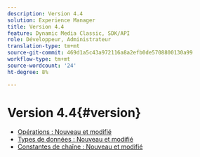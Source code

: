 ```yaml
---
description: Version 4.4
solution: Experience Manager
title: Version 4.4
feature: Dynamic Media Classic, SDK/API
role: Développeur, Administrateur
translation-type: tm+mt
source-git-commit: 469d1a5c43a972116a8a2efb0de5708800130a99
workflow-type: tm+mt
source-wordcount: '24'
ht-degree: 8%

---
```



# Version 4.4{#version}

* [Opérations : Nouveau et modifié](r-4-4-operations.md)
* [Types de données : Nouveau et modifié](r-4-4-types.md)
* [Constantes de chaîne : Nouveau et modifié](r-4-4-string-constants.md)
